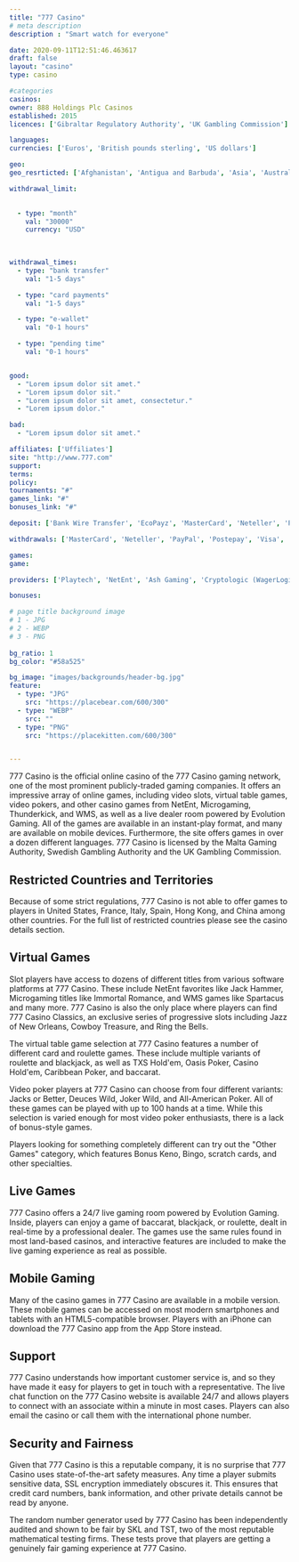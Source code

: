 ```yaml
---
title: "777 Casino"
# meta description
description : "Smart watch for everyone"

date: 2020-09-11T12:51:46.463617
draft: false
layout: "casino" 
type: casino

#categories
casinos: 
owner: 888 Holdings Plc Casinos
established: 2015
licences: ['Gibraltar Regulatory Authority', 'UK Gambling Commission']

languages: 
currencies: ['Euros', 'British pounds sterling', 'US dollars']

geo: 
geo_resrticted: ['Afghanistan', 'Antigua and Barbuda', 'Asia', 'Australia', 'New South Wales', 'Belgium', 'Bouvet Island', 'British Virgin Islands', 'Bulgaria', 'Colombia', 'Cuba', 'Czech Republic', 'Denmark', 'Ethiopia', 'France', 'Germany', 'Schleswig-Holstein', 'Gibraltar', 'Greenland', 'Guadeloupe', 'Heard Island and McDonald Islands', 'Hong Kong', 'Hungary', 'Indonesia', 'Iran', 'Iraq', 'Israel', 'Italy', 'Jersey', 'Libya', 'Metropolitan France', 'Poland', 'Portugal', 'Puerto Rico', 'Romania', 'Singapore', 'Slovakia', 'Slovenia', 'South Africa', 'South Georgia and the South Sandwich Islands', 'South Sudan', 'Spain', 'Sudan', 'Sweden', 'Switzerland', 'Turkey', 'United States', 'Alabama', 'Alaska', 'American Samoa', 'Arizona', 'Arkansas', 'California', 'Colorado', 'Connecticut', 'Delaware', 'District of Columbia', 'Florida', 'Georgia(US)', 'Guam', 'Hawaii', 'Idaho', 'Illinois', 'Indiana', 'Iowa', 'Kansas', 'Kentucky', 'Louisiana', 'Maine', 'Maryland', 'Massachusetts', 'Michigan', 'Minnesota', 'Mississippi', 'Missouri', 'Montana', 'Nebraska', 'Nevada', 'New Hampshire', 'New Jersey', 'New Mexico', 'New York', 'North Carolina', 'North Dakota', 'Northern Mariana Islands', 'Ohio', 'Oklahoma', 'Oregon', 'Pennsylvania', 'Rhode Island', 'South Carolina', 'South Dakota', 'Tennessee', 'Texas', 'U.S. Virgin Islands', 'Utah', 'Vermont', 'Virginia', 'Washington', 'West Virginia', 'Wisconsin', 'Wyoming']

withdrawal_limit:

  
  - type: "month"
    val: "30000"
    currency: "USD"
  
  

withdrawal_times:
  - type: "bank transfer"
    val: "1-5 days"

  - type: "card payments"
    val: "1-5 days"

  - type: "e-wallet"
    val: "0-1 hours"

  - type: "pending time"
    val: "0-1 hours"


good:
  - "Lorem ipsum dolor sit amet."
  - "Lorem ipsum dolor sit."
  - "Lorem ipsum dolor sit amet, consectetur."
  - "Lorem ipsum dolor."

bad:
  - "Lorem ipsum dolor sit amet."

affiliates: ['Uffiliates']
site: "http://www.777.com"
support: 
terms:
policy:
tournaments: "#"
games_link: "#"
bonuses_link: "#"

deposit: ['Bank Wire Transfer', 'EcoPayz', 'MasterCard', 'Neteller', 'PayPal', 'Paysafe Card', 'Postepay', 'instaDebit', 'Visa', 'Entropay', 'Przelewy24', 'iDEAL', 'Sofortuberweisung', 'Nordea', 'EPS', 'Boleto', 'Moneta', 'Multibanco', 'QIWI', 'Todito Cash', 'Transferencia Bancaria Local', 'Trustly', 'Skrill', 'AstroPay Card', 'WebMoney', 'Yandex Money', 'OP-Pohjola Group', 'iDebit', 'Citadel Instant Banking', 'MuchBetter', 'Apple Pay', 'Instant Bank Transfer']

withdrawals: ['MasterCard', 'Neteller', 'PayPal', 'Postepay', 'Visa', 'Entropay', 'Sofortuberweisung', 'Wire Transfer', 'EcoPayz', 'QIWI', 'Skrill', 'AstroPay Card', 'WebMoney', 'iDebit', 'MuchBetter', 'ApplePay', 'Bank Wire Transfer']

games: 
game:

providers: ['Playtech', 'NetEnt', 'Ash Gaming', 'Cryptologic (WagerLogic)', '888 Gaming', 'IGT (WagerWorks)', 'WMS', 'NextGen Gaming', 'Blueprint Gaming']

bonuses:

# page title background image 
# 1 - JPG
# 2 - WEBP
# 3 - PNG
 
bg_ratio: 1 
bg_color: "#58a525" 

bg_image: "images/backgrounds/header-bg.jpg"
feature:
  - type: "JPG"
    src: "https://placebear.com/600/300"   
  - type: "WEBP"
    src: ""
  - type: "PNG"
    src: "https://placekitten.com/600/300"   


---
```


777 Casino is the official online casino of the 777 Casino gaming network, one of the most prominent publicly-traded gaming companies. It offers an impressive array of online games, including video slots, virtual table games, video pokers, and other casino games from NetEnt, Microgaming, Thunderkick, and WMS, as well as a live dealer room powered by Evolution Gaming. All of the games are available in an instant-play format, and many are available on mobile devices. Furthermore, the site offers games in over a dozen different languages. 777 Casino is licensed by the Malta Gaming Authority, Swedish Gambling Authority and the UK Gambling Commission.

## Restricted Countries and Territories
Because of some strict regulations, 777 Casino is not able to offer games to players in United States, France, Italy, Spain, Hong Kong, and China among other countries. For the full list of restricted countries please see the casino details section.

## Virtual Games
Slot players have access to dozens of different titles from various software platforms at 777 Casino. These include NetEnt favorites like Jack Hammer, Microgaming titles like Immortal Romance, and WMS games like Spartacus and many more. 777 Casino is also the only place where players can find 777 Casino Classics, an exclusive series of progressive slots including Jazz of New Orleans, Cowboy Treasure, and Ring the Bells.

The virtual table game selection at 777 Casino features a number of different card and roulette games. These include multiple variants of roulette and blackjack, as well as TXS Hold'em, Oasis Poker, Casino Hold'em, Caribbean Poker, and baccarat.

Video poker players at 777 Casino can choose from four different variants: Jacks or Better, Deuces Wild, Joker Wild, and All-American Poker. All of these games can be played with up to 100 hands at a time. While this selection is varied enough for most video poker enthusiasts, there is a lack of bonus-style games.

Players looking for something completely different can try out the "Other Games" category, which features Bonus Keno, Bingo, scratch cards, and other specialties.

## Live Games
777 Casino offers a 24/7 live gaming room powered by Evolution Gaming. Inside, players can enjoy a game of baccarat, blackjack, or roulette, dealt in real-time by a professional dealer. The games use the same rules found in most land-based casinos, and interactive features are included to make the live gaming experience as real as possible.

## Mobile Gaming
Many of the casino games in 777 Casino are available in a mobile version. These mobile games can be accessed on most modern smartphones and tablets with an HTML5-compatible browser. Players with an iPhone can download the 777 Casino app from the App Store instead.

## Support
777 Casino understands how important customer service is, and so they have made it easy for players to get in touch with a representative. The live chat function on the 777 Casino website is available 24/7 and allows players to connect with an associate within a minute in most cases. Players can also email the casino or call them with the international phone number.

## Security and Fairness
Given that 777 Casino is this a reputable company, it is no surprise that 777 Casino uses state-of-the-art safety measures. Any time a player submits sensitive data, SSL encryption immediately obscures it. This ensures that credit card numbers, bank information, and other private details cannot be read by anyone.

The random number generator used by 777 Casino has been independently audited and shown to be fair by SKL and TST, two of the most reputable mathematical testing firms. These tests prove that players are getting a genuinely fair gaming experience at 777 Casino.